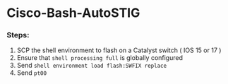 # Cisco-Bash-AutoSTIG
### Steps:
1. SCP the shell environment to flash on a Catalyst switch ( IOS 15 or 17 )
2. Ensure that `shell processing full` is globally configured
3. Send `shell environment load flash:SWFIX replace`
4. Send `pt00`
